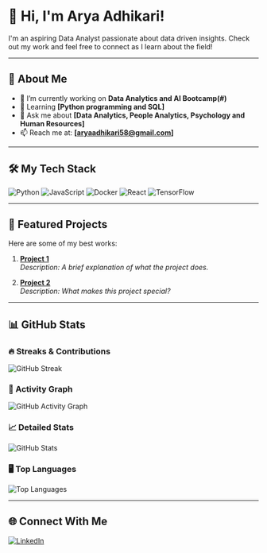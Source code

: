# 👋 Hi, I'm Arya Adhikari!
 
I'm an aspiring Data Analyst passionate about data driven insights. Check out my work and feel free to connect as I learn about the field!
 
---
 
## 🌟 About Me
- 🔭 I’m currently working on **Data Analytics and AI Bootcamp(#)**
- 🌱 Learning **[Python programming and SQL]**
- 💬 Ask me about **[Data Analytics, People Analytics, Psychology and Human Resources]**
- 📫 Reach me at: **[aryaadhikari58@gmail.com]**

---
 
## 🛠️ My Tech Stack
![Python](https://img.shields.io/badge/Python-3.9-blue)
![JavaScript](https://img.shields.io/badge/JavaScript-ES6-yellow)
![Docker](https://img.shields.io/badge/Docker-Containerization-blue)
![React](https://img.shields.io/badge/React-Framework-lightblue)
![TensorFlow](https://img.shields.io/badge/TensorFlow-DeepLearning-orange)
 
---
 
## 🚀 Featured Projects
Here are some of my best works:
1. [**Project 1**](https://github.com/YourUsername/YourRepo)  
   _Description: A brief explanation of what the project does._
 
2. [**Project 2**](https://github.com/YourUsername/YourRepo)  
   _Description: What makes this project special?_
 
---
 
## 📊 GitHub Stats
 
### 🔥 Streaks & Contributions
![GitHub Streak](https://github-readme-streak-stats.herokuapp.com/?user=YourUsername&theme=light)
 
### 🌟 Activity Graph
![GitHub Activity Graph](https://github-readme-activity-graph.cyclic.app/graph?username=Arya-Adhikari&theme=light)
 
### 📈 Detailed Stats
![GitHub Stats](https://github-readme-stats.vercel.app/api?username=YourUsername&show_icons=true&theme=radical)
 
### 🖥️ Top Languages
![Top Languages](https://github-readme-stats.vercel.app/api/top-langs/?username=YourUsername&layout=compact&theme=radical)

---
 
## 🌐 Connect With Me
[![LinkedIn](https://img.shields.io/badge/LinkedIn-Arya-blue?logo=linkedin)](https://linkedin.com/in/arya-adhikari-a7a28b143/)

